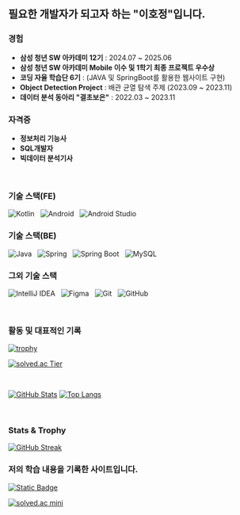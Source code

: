 <!--
**HoJungL/HoJungL** is a ✨ _special_ ✨ repository because its README.md (this file) appears on your GitHub profile.
-->

## 필요한 개발자가 되고자 하는 "이호정"입니다.

### 경험
- **삼성 청년 SW 아카데미 12기** : 2024.07 ~ 2025.06
- **삼성 청년 SW 아카데미 Mobile 이수 및 1학기 최종 프로젝트 우수상**
- **코딩 자율 학습단 6기** : (JAVA 및 SpringBoot를 활용한 웹사이트 구현)
- **Object Detection Project** : 배관 균열 탐색 주제 (2023.09 ~ 2023.11)
- **데이터 분석 동아리 "결초보은"** : 2022.03 ~ 2023.11
 


### 자격증
- **정보처리 기능사**
- **SQL개발자**
- **빅데이터 분석기사**
 
&nbsp;
### 기술 스택(FE)
![Kotlin](https://img.shields.io/badge/kotlin-%237F52FF.svg?style=for-the-badge&logo=kotlin&logoColor=white)&nbsp;&nbsp;
![Android](https://img.shields.io/badge/Android-3DDC84?style=for-the-badge&logo=android&logoColor=white)&nbsp;&nbsp;
![Android Studio](https://img.shields.io/badge/Android%20Studio-3DDC84.svg?style=for-the-badge&logo=android-studio&logoColor=white)


### 기술 스택(BE)
![Java](https://img.shields.io/badge/Java-%23ED8B00.svg?style=for-the-badge&logo=java&logoColor=white)&nbsp;&nbsp;
![Spring](https://img.shields.io/badge/Spring-%236DB33F.svg?style=for-the-badge&logo=spring&logoColor=white)&nbsp;&nbsp;
![Spring Boot](https://img.shields.io/badge/Spring%20Boot-%236DB33F.svg?style=for-the-badge&logo=springboot&logoColor=white)&nbsp;&nbsp;
![MySQL](https://img.shields.io/badge/MySQL-%2300f.svg?style=for-the-badge&logo=mysql&logoColor=white)

### 그외 기술 스택
![IntelliJ IDEA](https://img.shields.io/badge/IntelliJIDEA-000000.svg?style=for-the-badge&logo=intellij-idea&logoColor=white)&nbsp;&nbsp;
![Figma](https://img.shields.io/badge/figma-%23F24E1E.svg?style=for-the-badge&logo=figma&logoColor=white)&nbsp;&nbsp;
![Git](https://img.shields.io/badge/Git-F05032.svg?style=for-the-badge&logo=git&logoColor=white)&nbsp;&nbsp;
![GitHub](https://img.shields.io/badge/GitHub-%23121011.svg?style=for-the-badge&logo=github&logoColor=white)

&nbsp;

### 활동 및 대표적인 기록

[![trophy](https://github-profile-trophy.vercel.app/?username=HoJungL&theme=flat&column=7)](https://github.com/ryo-ma/github-profile-trophy)

[![solved.ac Tier](http://mazassumnida.wtf/api/v2/generate_badge?boj=ghwjd5684)](https://solved.ac/profile/ghwjd5684)

&nbsp;

[![GitHub Stats](https://github-readme-stats.vercel.app/api?username=HoJungL&show_icons=true&theme=default)](https://github.com/HoJungL/github-readme-stats)
[![Top Langs](https://github-readme-stats.vercel.app/api/top-langs/?username=HoJungL&layout=compact)](https://github.com/HoJungL/github-readme-stats)

&nbsp;

<!--
추가적으로 학습 기록 또는 블로그 링크가 있다면 아래에 배지 혹은 링크로 추가 가능합니다.
예: 
<a href="https://HoJungL.tistory.com/">
  <img alt="Static Badge" src="https://img.shields.io/badge/Tistory-%2523D4D4D4.svg?style=flat&logo=blogger&logoColor=white&labelColor=black&color=black&link=https%3A%2F%2FHoJungL.tistory.com%2F">
</a>
-->


### Stats & Trophy
[![GitHub Streak](https://streak-stats.demolab.com?user=HoJungL)](https://git.io/streak-stats)


### 저의 학습 내용을 기록한 사이트입니다.
<a href="https://ghwjd5684.tistory.com/">
  <img alt="Static Badge" src="https://img.shields.io/badge/Tistory-%2523D4D4D4.svg?style=flat&logo=blogger&logoColor=white&labelColor=black&color=black&link=https%3A%2F%2Flittlesam95.tistory.com%2F">
</a>

<!-- 예시로 작은 solved.ac 배지 추가 -->
[![solved.ac mini](http://mazassumnida.wtf/api/mini/generate_badge?boj=ghwjd5684)](https://solved.ac/profile/ghwjd5684)
